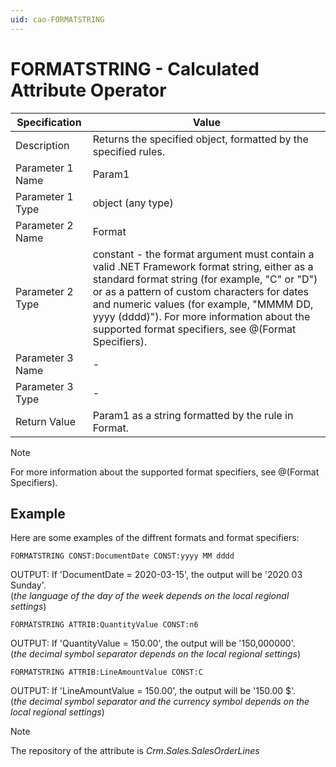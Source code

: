 ```yaml
---
uid: cao-FORMATSTRING
---
```


# FORMATSTRING - Calculated Attribute Operator

| Specification| Value|
| ---- | ----- |
| Description| Returns the specified object, formatted by the specified rules.|
| Parameter 1 Name| Param1|
| Parameter 1 Type| object (any type)|
| Parameter 2 Name| Format|
| Parameter 2 Type| constant - the format argument must contain a valid .NET Framework format string, either as a standard format string (for example, "C" or "D") or as a pattern of custom characters for dates and numeric values (for example, "MMMM DD, yyyy (dddd)"). For more information about the supported format specifiers, see @(Format Specifiers).|
| Parameter 3 Name| - |
| Parameter 3 Type| - |
| Return Value| Param1 as a string formatted by the rule in Format.|


> [!NOTE]
> For more information about the supported format specifiers, see @(Format Specifiers).

## Example

Here are some examples of the diffrent formats and format specifiers:

```
FORMATSTRING CONST:DocumentDate CONST:yyyy MM dddd
```
OUTPUT: If 'DocumentDate = 2020-03-15', the output will be '2020 03 Sunday'.
<br/>(*the language of the day of the week depends on the local regional settings*)

```
FORMATSTRING ATTRIB:QuantityValue CONST:n6
```
OUTPUT: If 'QuantityValue = 150.00', the output will be '150,000000'.
<br/>(*the decimal symbol separator depends on the local regional settings*)

```
FORMATSTRING ATTRIB:LineAmountValue CONST:C
```
OUTPUT: If 'LineAmountValue = 150.00', the output will be '150.00 $'.
<br/>(*the decimal symbol separator and the currency symbol depends on the local regional settings*)


> [!NOTE]
> The repository of the attribute is *Crm.Sales.SalesOrderLines*
